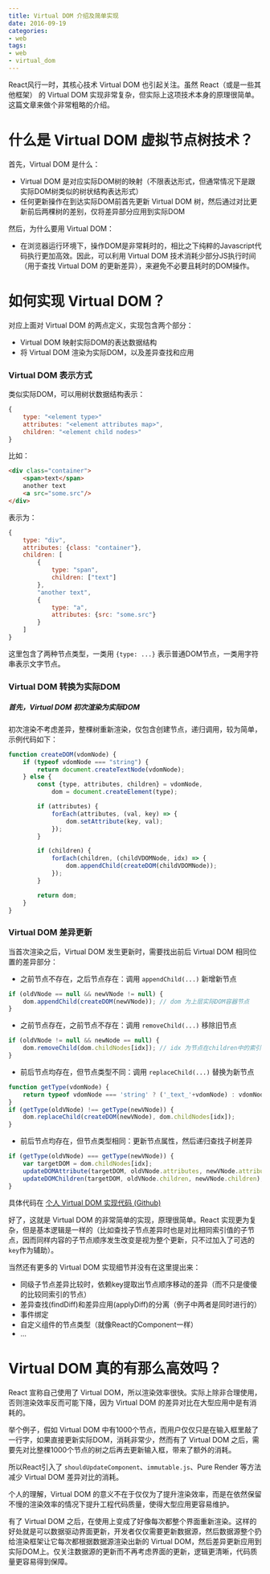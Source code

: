 ```yaml
---
title: Virtual DOM 介绍及简单实现
date: 2016-09-19
categories:
- web
tags:
- web
- virtual_dom
---
```


React风行一时，其核心技术 Virtual DOM 也引起关注。虽然 React（或是一些其他框架） 的 Virtual DOM 实现非常复杂，但实际上这项技术本身的原理很简单。这篇文章来做个非常粗略的介绍。

<!-- more -->

# 什么是 Virtual DOM 虚拟节点树技术？

首先，Virtual DOM 是什么：

- Virtual DOM 是对应实际DOM树的映射（不限表达形式，但通常情况下是跟实际DOM树类似的树状结构表达形式）
- 任何更新操作在到达实际DOM前首先更新 Virtual DOM 树，然后通过对比更新前后两棵树的差别，仅将差异部分应用到实际DOM

然后，为什么要用 Virtual DOM：

- 在浏览器运行环境下，操作DOM是非常耗时的，相比之下纯粹的Javascript代码执行更加高效。因此，可以利用 Virtual DOM 技术消耗少部分JS执行时间（用于查找 Virtual DOM 的更新差异），来避免不必要且耗时的DOM操作。

# 如何实现 Virtual DOM？

对应上面对 Virtual DOM 的两点定义，实现包含两个部分：

- Virtual DOM 映射实际DOM的表达数据结构
- 将 Virtual DOM 渲染为实际DOM，以及差异查找和应用

### Virtual DOM 表示方式

类似实际DOM，可以用树状数据结构表示：

```javascript
{
    type: "<element type>"
    attributes: "<element attributes map>",
    children: "<element child nodes>"
}
```

比如：

```html
<div class="container">
    <span>text</span>
    another text
    <a src="some.src"/>
</div>
```

表示为：

```javascript
{
    type: "div",
    attributes: {class: "container"},
    children: [
        {
            type: "span",
            children: ["text"]
        },
        "another text",
        {
            type: "a",
            attributes: {src: "some.src"}
        }
    ]
}
```

这里包含了两种节点类型，一类用 `{type: ...}` 表示普通DOM节点，一类用字符串表示文字节点。

### Virtual DOM 转换为实际DOM

##### 首先，Virtual DOM 初次渲染为实际DOM

初次渲染不考虑差异，整棵树重新渲染，仅包含创建节点，递归调用，较为简单，示例代码如下：

```javascript
function createDOM(vdomNode) {
    if (typeof vdomNode === "string") {
        return document.createTextNode(vdomNode);
    } else {
        const {type, attributes, children} = vdomNode,
            dom = document.createElement(type);

        if (attributes) {
            forEach(attributes, (val, key) => {
                dom.setAttribute(key, val);
            });
        }

        if (children) {
            forEach(children, (childVDOMNode, idx) => {
                dom.appendChild(createDOM(childVDOMNode));
            });
        }

        return dom;
    }
}
```

### Virtual DOM 差异更新

当首次渲染之后，Virtual DOM 发生更新时，需要找出前后 Virtual DOM 相同位置的差异部分：

- 之前节点不存在，之后节点存在：调用 `appendChild(...)` 新增新节点

```javascript
if (oldVNode == null && newVNode != null) {
    dom.appendChild(createDOM(newVNode)); // dom 为上层实际DOM容器节点
}
```

- 之前节点存在，之前节点不存在：调用 `removeChild(...)` 移除旧节点

```javascript
if (oldVNode != null && newNode == null) {
    dom.removeChild(dom.childNodes[idx]); // idx 为节点在children中的索引
}
```

- 前后节点均存在，但节点类型不同：调用 `replaceChild(...)` 替换为新节点

```javascript
function getType(vdomNode) {
    return typeof vdomNode === 'string' ? ('_text_'+vdomNode) : vdomNode.type;
}
if (getType(oldVNode) !== getType(newVNode)) {
    dom.replaceChild(createDOM(newVNode), dom.childNodes[idx]);
}
```

- 前后节点均存在，但节点类型相同：更新节点属性，然后递归查找子树差异

```javascript
if (getType(oldVNode) === getType(newVNode)) {
    var targetDOM = dom.childNodes[idx];
    updateDOMAttribute(targetDOM, oldVNode.attributes, newVNode.attributes);
    updateDOMChildren(targetDOM, oldVNode.children, newVNode.children);
}
```

具体代码在 [个人 Virtual DOM 实现代码 (Github)](https://github.com/adventure-yunfei/virtual-dom)


好了，这就是 Virtual DOM 的非常简单的实现，原理很简单。React 实现更为复杂，但是基本逻辑是一样的（比如查找子节点差异时也是对比相同索引值的子节点，因而同样内容的子节点顺序发生改变是视为整个更新，只不过加入了可选的`key`作为辅助）。

当然还有更多的 Virtual DOM 实现细节并没有在这里提出来：

- 同级子节点差异比较时，依赖key提取出节点顺序移动的差异（而不只是傻傻的比较同索引的节点）
- 差异查找(findDiff)和差异应用(applyDiff)的分离（例子中两者是同时进行的）
- 事件绑定
- 自定义组件的节点类型（就像React的Component一样）
- ...

# Virtual DOM 真的有那么高效吗？

React 宣称自己使用了 Virtual DOM，所以渲染效率很快。实际上除非合理使用，否则渲染效率反而可能下降，因为 Virtual DOM 的差异对比在大型应用中是有消耗的。

举个例子，假如 Virtual DOM 中有1000个节点，而用户仅仅只是在输入框里敲了一行字，如果直接更新实际DOM，消耗非常少，然而有了 Virtual DOM 之后，需要先对比整棵1000个节点的树之后再去更新输入框，带来了额外的消耗。

所以React引入了 `shouldUpdateComponent`、`immutable.js`、Pure Render 等方法减少 Virtual DOM 差异对比的消耗。

个人的理解，Virtual DOM 的意义不在于仅仅为了提升渲染效率，而是在依然保留不慢的渲染效率的情况下提升工程代码质量，使得大型应用更容易维护。

有了 Virtual DOM 之后，在使用上变成了好像每次都整个界面重新渲染。这样的好处就是可以数据驱动界面更新，开发者仅仅需要更新数据源，然后数据源整个扔给渲染框架让它每次都根据数据源渲染出新的 Virtual DOM，然后差异更新应用到实际DOM上。仅关注数据源的更新而不再考虑界面的更新，逻辑更清晰，代码质量更容易得到保障。
